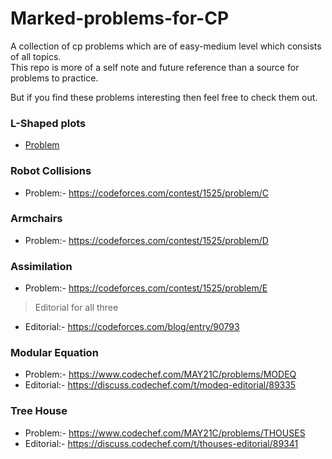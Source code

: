 # Marked-problems-for-CP

A collection of cp problems which are of easy-medium level which consists of all topics.\
This repo is more of a self note and future reference than a source for problems to practice.  

But if you find these problems interesting then feel free to check them out.

### L-Shaped plots
- [Problem](https://codingcompetitions.withgoogle.com/kickstart/round/0000000000436140/000000000068c509)

### Robot Collisions
- Problem:- https://codeforces.com/contest/1525/problem/C

### Armchairs
- Problem:- https://codeforces.com/contest/1525/problem/D

### Assimilation
- Problem:- https://codeforces.com/contest/1525/problem/E
> Editorial for all three
- Editorial:- https://codeforces.com/blog/entry/90793

### Modular Equation
- Problem:- https://www.codechef.com/MAY21C/problems/MODEQ
- Editorial:- https://discuss.codechef.com/t/modeq-editorial/89335
<!-- - Code: - -->

### Tree House
- Problem:- https://www.codechef.com/MAY21C/problems/THOUSES
- Editorial:- https://discuss.codechef.com/t/thouses-editorial/89341